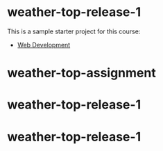 # weather-top-release-1

This is a sample starter project for this course:

- [Web Development](https://tutors-design.netlify.com/course/wit-hdip-comp-sci-2020-web-development.netlify.com)
# weather-top-assignment
# weather-top-release-1
# weather-top-release-1
